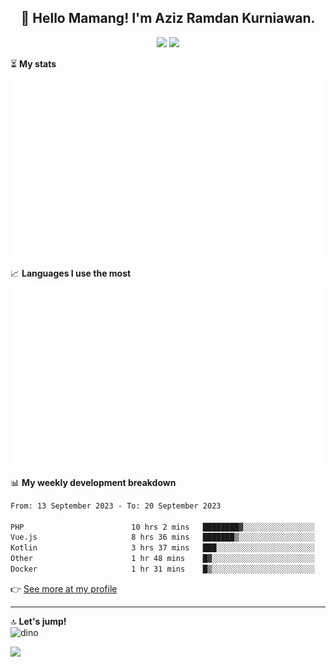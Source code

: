 <h2 align="center">👋 Hello Mamang! I'm Aziz Ramdan Kurniawan.</h2>  
<p align="center">
  <img src="https://komarev.com/ghpvc/?username=azizramdan">
  <img src="https://wakatime.com/badge/user/90056fa0-4c31-4eca-954e-2a3ac05896f9.svg">
</p>
    
⏳ **My stats**  
![](https://raw.githubusercontent.com/azizramdan/github-stats/master/generated/overview.svg#gh-dark-mode-only)

📈 **Languages I use the most**  
![](https://raw.githubusercontent.com/azizramdan/github-stats/master/generated/languages.svg#gh-dark-mode-only)

📊 **My weekly development breakdown**
<!--START_SECTION:waka-->

```txt
From: 13 September 2023 - To: 20 September 2023

PHP                        10 hrs 2 mins   ████████▓░░░░░░░░░░░░░░░░   34.01 %
Vue.js                     8 hrs 36 mins   ███████▒░░░░░░░░░░░░░░░░░   29.18 %
Kotlin                     3 hrs 37 mins   ███░░░░░░░░░░░░░░░░░░░░░░   12.29 %
Other                      1 hr 48 mins    █▓░░░░░░░░░░░░░░░░░░░░░░░   06.11 %
Docker                     1 hr 31 mins    █▒░░░░░░░░░░░░░░░░░░░░░░░   05.16 %
```

<!--END_SECTION:waka-->
👉 [See more at my profile](https://wakatime.com/@azizramdan)
***
🔝 **Let's jump!**  
![dino](https://raw.githubusercontent.com/azizramdan/azizramdan/master/dino.gif)  

![](https://hit.yhype.me/github/profile?user_id=27954794)
